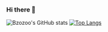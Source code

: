 ### Hi there 👋

![Bzozoo's GitHub stats](https://github-readme-stats.vercel.app/api?username=bzozoo&count_private=true)
[![Top Langs](https://github-readme-stats.vercel.app/api/top-langs/?username=anuraghazra&layout=compact)](https://github.com/anuraghazra/github-readme-stats)
